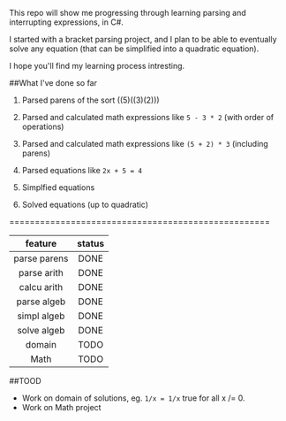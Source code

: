 This repo will show me progressing through learning parsing and interrupting expressions, in C#.

I started with a bracket parsing project, and I plan to be able to eventually solve any equation (that can be simplified into a quadratic equation). 

I hope you'll find my learning process intresting.

##What I've done so far

1. Parsed parens of the sort ((5)((3)(2))) 

2. Parsed and calculated math expressions like `5 - 3 * 2` (with order of operations) 

3. Parsed and calculated math expressions like `(5 + 2) * 3` (including parens) 

4. Parsed equations like `2x + 5 = 4`

5. Simplfied equations

6. Solved equations (up to quadratic)

===================================================

|feature|status|
|:---:|:---:|
|parse parens| DONE|
|parse arith | DONE|
|calcu arith | DONE|
|parse algeb | DONE|
|simpl algeb | DONE| 
|solve algeb | DONE| 
|domain|TODO|
|Math|TODO|
 
##TOOD

- Work on domain of solutions, eg. `1/x = 1/x` true for all x /= 0.
- Work on Math project

